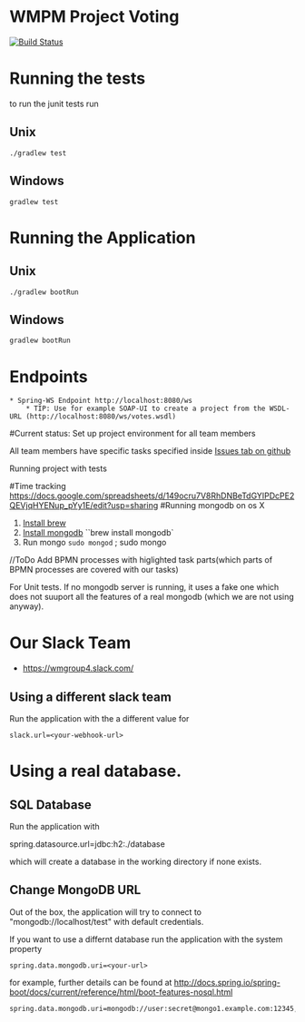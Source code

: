 # WMPM Project Voting


[![Build Status](https://travis-ci.org/cproinger/wmpm_ss2016.svg?branch=master)](https://travis-ci.org/cproinger/wmpm_ss2016)


# Running the tests

to run the junit tests run

## Unix

```
./gradlew test
```

## Windows

```
gradlew test
```

# Running the Application

## Unix

```
./gradlew bootRun
```

## Windows

```
gradlew bootRun
```

# Endpoints

	* Spring-WS Endpoint http://localhost:8080/ws
		* TIP: Use for example SOAP-UI to create a project from the WSDL-URL (http://localhost:8080/ws/votes.wsdl)

#Current status:
Set up project environment for all team members

All team members have specific tasks specified inside [Issues tab on github](https://github.com/cproinger/wmpm_ss2016/issues)

Running project with tests

#Time tracking
https://docs.google.com/spreadsheets/d/149ocru7V8RhDNBeTdGYIPDcPE2QEVjqHYENup_pYy1E/edit?usp=sharing
#Running mongodb on os X
1. [ Install brew](http://brew.sh/)
2. [Install mongodb](https://docs.mongodb.com/manual/tutorial/install-mongodb-on-os-x/)
   ``brew install mongodb`
3. Run mongo
	``sudo mongod`` ; sudo mongo

//ToDo
Add BPMN processes with higlighted task parts(which parts of BPMN processes are covered with our tasks)

For Unit tests. If no mongodb server is running, it uses a fake one which does not 
suuport all the features of a real mongodb (which we are not using anyway). 

# Our Slack Team

- https://wmgroup4.slack.com/

## Using a different slack team

Run the application with the a different value for

```
slack.url=<your-webhook-url>
```

# Using a real database. 


## SQL Database
Run the application with

spring.datasource.url=jdbc:h2:./database

which will create a database in the working directory if none exists. 

## Change MongoDB URL

Out of the box, the application will try to connect to "mongodb://localhost/test" with default credentials. 

If you want to use a differnt database run the application with the system property

```
spring.data.mongodb.uri=<your-url>

```

for example, further details can be found at http://docs.spring.io/spring-boot/docs/current/reference/html/boot-features-nosql.html

```
spring.data.mongodb.uri=mongodb://user:secret@mongo1.example.com:12345,mongo2.example.com:23456/test
```